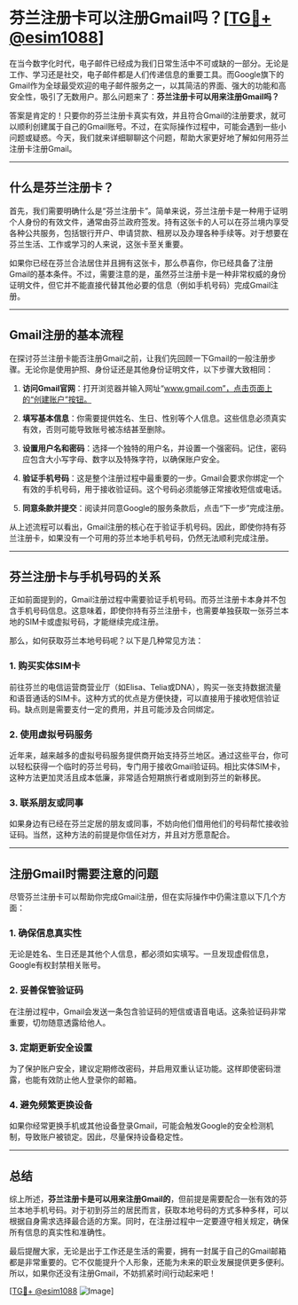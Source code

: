 # 芬兰注册卡可以注册Gmail吗？[[TG💪+ @esim1088](https://t.me/s/esim1088)]

在当今数字化时代，电子邮件已经成为我们日常生活中不可或缺的一部分。无论是工作、学习还是社交，电子邮件都是人们传递信息的重要工具。而Google旗下的Gmail作为全球最受欢迎的电子邮件服务之一，以其简洁的界面、强大的功能和高安全性，吸引了无数用户。那么问题来了：**芬兰注册卡可以用来注册Gmail吗？**

答案是肯定的！只要你的芬兰注册卡真实有效，并且符合Gmail的注册要求，就可以顺利创建属于自己的Gmail账号。不过，在实际操作过程中，可能会遇到一些小问题或疑惑。今天，我们就来详细聊聊这个问题，帮助大家更好地了解如何用芬兰注册卡注册Gmail。

---

## 什么是芬兰注册卡？

首先，我们需要明确什么是“芬兰注册卡”。简单来说，芬兰注册卡是一种用于证明个人身份的有效文件，通常由芬兰政府签发。持有这张卡的人可以在芬兰境内享受各种公共服务，包括银行开户、申请贷款、租房以及办理各种手续等。对于想要在芬兰生活、工作或学习的人来说，这张卡至关重要。

如果你已经在芬兰合法居住并且拥有这张卡，那么恭喜你，你已经具备了注册Gmail的基本条件。不过，需要注意的是，虽然芬兰注册卡是一种非常权威的身份证明文件，但它并不能直接代替其他必要的信息（例如手机号码）完成Gmail注册。

---

## Gmail注册的基本流程

在探讨芬兰注册卡能否注册Gmail之前，让我们先回顾一下Gmail的一般注册步骤。无论你是使用护照、身份证还是其他身份证明文件，以下步骤大致相同：

1. **访问Gmail官网**：打开浏览器并输入网址“www.gmail.com”，点击页面上的“创建账户”按钮。
   
2. **填写基本信息**：你需要提供姓名、生日、性别等个人信息。这些信息必须真实有效，否则可能导致账号被冻结甚至删除。

3. **设置用户名和密码**：选择一个独特的用户名，并设置一个强密码。记住，密码应包含大小写字母、数字以及特殊字符，以确保账户安全。

4. **验证手机号码**：这是整个注册过程中最重要的一步。Gmail会要求你绑定一个有效的手机号码，用于接收验证码。这个号码必须能够正常接收短信或电话。

5. **同意条款并提交**：阅读并同意Google的服务条款后，点击“下一步”完成注册。

从上述流程可以看出，Gmail注册的核心在于验证手机号码。因此，即使你持有芬兰注册卡，如果没有一个可用的芬兰本地手机号码，仍然无法顺利完成注册。

---

## 芬兰注册卡与手机号码的关系

正如前面提到的，Gmail注册过程中需要验证手机号码。而芬兰注册卡本身并不包含手机号码信息。这意味着，即使你持有芬兰注册卡，也需要单独获取一张芬兰本地的SIM卡或虚拟号码，才能继续完成注册。

那么，如何获取芬兰本地号码呢？以下是几种常见方法：

### 1. **购买实体SIM卡**
前往芬兰的电信运营商营业厅（如Elisa、Telia或DNA），购买一张支持数据流量和语音通话的SIM卡。这种方式的优点是方便快捷，可以直接用于接收短信验证码。缺点则是需要支付一定的费用，并且可能涉及合同绑定。

### 2. **使用虚拟号码服务**
近年来，越来越多的虚拟号码服务提供商开始支持芬兰地区。通过这些平台，你可以轻松获得一个临时的芬兰号码，专门用于接收Gmail验证码。相比实体SIM卡，这种方法更加灵活且成本低廉，非常适合短期旅行者或刚到芬兰的新移民。

### 3. **联系朋友或同事**
如果身边有已经在芬兰定居的朋友或同事，不妨向他们借用他们的号码帮忙接收验证码。当然，这种方法的前提是你信任对方，并且对方愿意配合。

---

## 注册Gmail时需要注意的问题

尽管芬兰注册卡可以帮助你完成Gmail注册，但在实际操作中仍需注意以下几个方面：

### 1. **确保信息真实性**
无论是姓名、生日还是其他个人信息，都必须如实填写。一旦发现虚假信息，Google有权封禁相关账号。

### 2. **妥善保管验证码**
在注册过程中，Gmail会发送一条包含验证码的短信或语音电话。这条验证码非常重要，切勿随意透露给他人。

### 3. **定期更新安全设置**
为了保护账户安全，建议定期修改密码，并启用双重认证功能。这样即使密码泄露，也能有效防止他人登录你的邮箱。

### 4. **避免频繁更换设备**
如果你经常更换手机或其他设备登录Gmail，可能会触发Google的安全检测机制，导致账户被锁定。因此，尽量保持设备稳定性。

---

## 总结

综上所述，**芬兰注册卡是可以用来注册Gmail的**，但前提是需要配合一张有效的芬兰本地手机号码。对于初到芬兰的居民而言，获取本地号码的方式多种多样，可以根据自身需求选择最合适的方案。同时，在注册过程中一定要遵守相关规定，确保所有信息的真实性和准确性。

最后提醒大家，无论是出于工作还是生活的需要，拥有一封属于自己的Gmail邮箱都是非常重要的。它不仅能提升个人形象，还能为未来的职业发展提供更多便利。所以，如果你还没有注册Gmail，不妨抓紧时间行动起来吧！

[[TG💪+ @esim1088](https://t.me/s/esim1088) ![Image](https://i.postimg.cc/4NQfJmqS/Snipaste-2025-05-13-00-14-12.png)]
